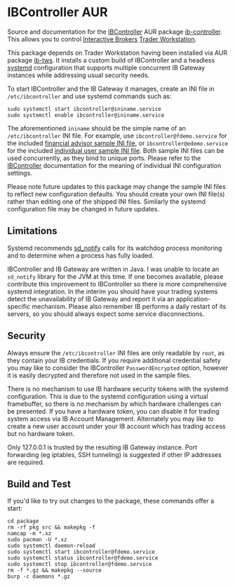 IBController AUR
=================
Source and documentation for the
[IBController](https://github.com/ib-controller/ib-controller)
AUR package [ib-controller](https://aur.archlinux.org/packages/ib-controller/).
This allows you to control [Interactive Brokers](http://interactivebrokers.com/)
[Trader Workstation](http://www.interactivebrokers.com/en/pagemap/pagemap_APISolutions.php).

This package depends on Trader Workstation having been installed via AUR package
[ib-tws](https://aur.archlinux.org/packages/ib-tws/). It installs a custom build
of IBController and a headless 
[systemd](http://en.wikipedia.org/wiki/Systemd) configuration that supports
multiple concurrent IB Gateway instances while addressing usual security needs.

To start IBController and the IB Gateway it manages, create an INI file in
``/etc/ibcontroller`` and use systemd commands such as:

```
sudo systemctl start ibcontroller@ininame.service
sudo systemctl enable ibcontroller@ininame.service
```

The aforementioned ``ininame`` should be the simple name of an ``/etc/ibcontroller``
INI file. For example, use ``ibcontroller@fdemo.service`` for the included
[financial advisor sample INI file](package/fdemo.ini),
or ``ibcontroller@edemo.service`` for the included
[individual user sample INI file](package/edemo.ini). Both sample INI files can
be used concurrently, as they bind to unique ports. Please refer to the
[IBController](https://github.com/ib-controller/ib-controller) documentation for
the meaning of individual INI configuration settings.

Please note future updates to this package may change the sample INI files to
reflect new configuration defaults. You should create your own
INI file(s) rather than editing one of the shipped INI files. Similarly the
systemd configuration file may be changed in future updates.

Limitations
-----------
Systemd recommends
[sd_notify](http://www.freedesktop.org/software/systemd/man/sd_notify.html)
calls for its watchdog process monitoring and to determine when a process has
fully loaded.

IBController and IB Gateway are written in Java. I was unable to locate an
``sd_notify`` library for the JVM at this time. If one becomes available, please
contribute this improvement to IBController so there is more comprehensive
systemd integration. In the interim you should have your trading systems detect
the unavailability of IB Gateway and report it via an application-specific
mechanism. Please also remember IB performs a daily restart of its servers, so
you should always expect some service disconnections.

Security
--------
Always ensure the ``/etc/ibcontroller`` INI files are only readable by ``root``,
as they contain your IB credentials. If you require additional credential safety
you may like to consider the IBController ``PasswordEncrypted`` option, however
it is easily decrypted and therefore not used in the sample files.

There is no mechanism to use IB hardware security tokens with the systemd
configuration. This is due to the systemd configuration using a virtual
framebuffer, so there is no mechanism by which hardware challenges can be
presented. If you have a hardware token, you can disable it for trading system
access via IB Account Management. Alternately you may like to create a new user
account under your IB account which has trading access but no hardware token.

Only 127.0.0.1 is trusted by the resulting IB Gateway instance. Port forwarding
(eg iptables, SSH tunneling) is suggested if other IP addresses are required.

Build and Test
--------------
If you'd like to try out changes to the package, these commands offer a start:

````
cd package
rm -rf pkg src && makepkg -f
namcap -m *.xz
sudo pacman -U *.xz
sudo systemctl daemon-reload
sudo systemctl start ibcontroller@fdemo.service
sudo systemctl status ibcontroller@fdemo.service
sudo systemctl stop ibcontroller@fdemo.service
rm -f *.gz && makepkg --source
burp -c daemons *.gz
````